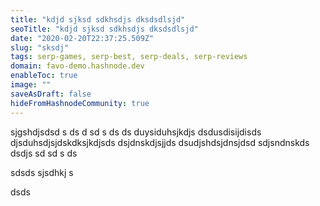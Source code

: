 ```yaml
---
title: "kdjd sjksd sdkhsdjs dksdsdlsjd"
seoTitle: "kdjd sjksd sdkhsdjs dksdsdlsjd"
date: "2020-02-20T22:37:25.509Z"
slug: "sksdj"
tags: serp-games, serp-best, serp-deals, serp-reviews
domain: favo-demo.hashnode.dev
enableToc: true
image: ""
saveAsDraft: false
hideFromHashnodeCommunity: true
---
```


sjgshdjsdsd s ds d sd s ds ds duysiduhsjkdjs dsdusdisijdisds djsduhsdjsjdskdksjkdjsds dsjdnskdjsjjds dsudjshdsjdnsjdsd sdjsndnskds
dsdjs
sd
sd
s
ds

sdsds
sjsdhkj
s

dsds
